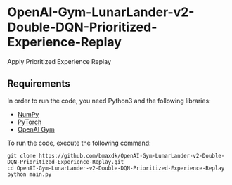 # OpenAI-Gym-LunarLander-v2-Double-DQN-Prioritized-Experience-Replay
Apply Prioritized Experience Replay

## Requirements

In order to run the code, you need Python3 and the following libraries:

* [NumPy](http://www.numpy.org/) 
* [PyTorch](https://pytorch.org/) 
* [OpenAI Gym](https://gym.openai.com/)

To run the code, execute the following command:
```shell
git clone https://github.com/bmaxdk/OpenAI-Gym-LunarLander-v2-Double-DQN-Prioritized-Experience-Replay.git
cd OpenAI-Gym-LunarLander-v2-Double-DQN-Prioritized-Experience-Replay
python main.py
```

